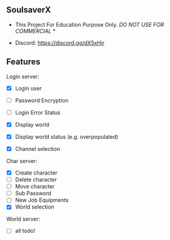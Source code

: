## SoulsaverX
* This Project For Education Purpose Only. *DO NOT USE FOR COMMERCIAL* *

- Discord: https://discord.gg/dX5xHjr

## Features

Login server:
- [x] Login user
- [ ] Password Encryption
- [ ] Login Error Status
- [x] Display world
- [x] Display world status (e.g. overpopulated)
- [x] Channel selection


Char server:
- [x] Create character
- [ ] Delete character
- [ ] Move character
- [ ] Sub Password
- [ ] New Job Equipments
- [x] World selection

World server:
- [ ] all todo!


